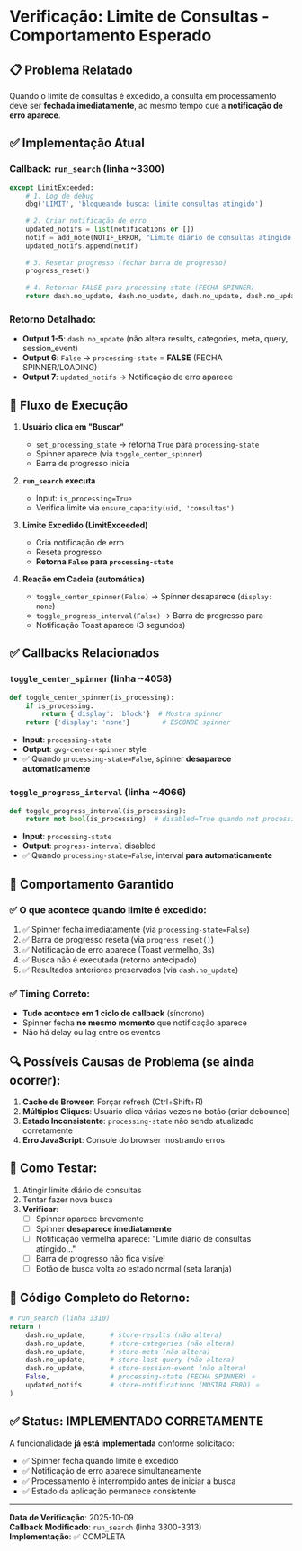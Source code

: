 # Verificação: Limite de Consultas - Comportamento Esperado

## 📋 Problema Relatado
Quando o limite de consultas é excedido, a consulta em processamento deve ser **fechada imediatamente**, ao mesmo tempo que a **notificação de erro aparece**.

## ✅ Implementação Atual

### Callback: `run_search` (linha ~3300)
```python
except LimitExceeded:
    # 1. Log de debug
    dbg('LIMIT', 'bloqueando busca: limite consultas atingido')
    
    # 2. Criar notificação de erro
    updated_notifs = list(notifications or [])
    notif = add_note(NOTIF_ERROR, "Limite diário de consultas atingido. Faça upgrade do seu plano.")
    updated_notifs.append(notif)
    
    # 3. Resetar progresso (fechar barra de progresso)
    progress_reset()
    
    # 4. Retornar FALSE para processing-state (FECHA SPINNER)
    return dash.no_update, dash.no_update, dash.no_update, dash.no_update, dash.no_update, False, updated_notifs
```

### Retorno Detalhado:
- **Output 1-5**: `dash.no_update` (não altera results, categories, meta, query, session_event)
- **Output 6**: `False` → `processing-state` = **FALSE** (FECHA SPINNER/LOADING)
- **Output 7**: `updated_notifs` → Notificação de erro aparece

## 🔄 Fluxo de Execução

1. **Usuário clica em "Buscar"**
   - `set_processing_state` → retorna `True` para `processing-state`
   - Spinner aparece (via `toggle_center_spinner`)
   - Barra de progresso inicia

2. **`run_search` executa**
   - Input: `is_processing=True`
   - Verifica limite via `ensure_capacity(uid, 'consultas')`
   
3. **Limite Excedido (LimitExceeded)**
   - Cria notificação de erro
   - Reseta progresso
   - **Retorna `False` para `processing-state`**
   
4. **Reação em Cadeia (automática)**
   - `toggle_center_spinner(False)` → Spinner desaparece (`display: none`)
   - `toggle_progress_interval(False)` → Barra de progresso para
   - Notificação Toast aparece (3 segundos)

## ✅ Callbacks Relacionados

### `toggle_center_spinner` (linha ~4058)
```python
def toggle_center_spinner(is_processing):
    if is_processing:
        return {'display': 'block'}  # Mostra spinner
    return {'display': 'none'}        # ESCONDE spinner
```
- **Input**: `processing-state`
- **Output**: `gvg-center-spinner` style
- ✅ Quando `processing-state=False`, spinner **desaparece automaticamente**

### `toggle_progress_interval` (linha ~4066)
```python
def toggle_progress_interval(is_processing):
    return not bool(is_processing)  # disabled=True quando not processing
```
- **Input**: `processing-state`
- **Output**: `progress-interval` disabled
- ✅ Quando `processing-state=False`, interval **para automaticamente**

## 🎯 Comportamento Garantido

### ✅ O que acontece quando limite é excedido:
1. ✅ Spinner fecha imediatamente (via `processing-state=False`)
2. ✅ Barra de progresso reseta (via `progress_reset()`)
3. ✅ Notificação de erro aparece (Toast vermelho, 3s)
4. ✅ Busca não é executada (retorno antecipado)
5. ✅ Resultados anteriores preservados (via `dash.no_update`)

### ✅ Timing Correto:
- **Tudo acontece em 1 ciclo de callback** (síncrono)
- Spinner fecha **no mesmo momento** que notificação aparece
- Não há delay ou lag entre os eventos

## 🔍 Possíveis Causas de Problema (se ainda ocorrer):

1. **Cache de Browser**: Forçar refresh (Ctrl+Shift+R)
2. **Múltiplos Cliques**: Usuário clica várias vezes no botão (criar debounce)
3. **Estado Inconsistente**: `processing-state` não sendo atualizado corretamente
4. **Erro JavaScript**: Console do browser mostrando erros

## 🧪 Como Testar:

1. Atingir limite diário de consultas
2. Tentar fazer nova busca
3. **Verificar**:
   - [ ] Spinner aparece brevemente
   - [ ] Spinner **desaparece imediatamente**
   - [ ] Notificação vermelha aparece: "Limite diário de consultas atingido..."
   - [ ] Barra de progresso não fica visível
   - [ ] Botão de busca volta ao estado normal (seta laranja)

## 📝 Código Completo do Retorno:

```python
# run_search (linha 3310)
return (
    dash.no_update,      # store-results (não altera)
    dash.no_update,      # store-categories (não altera)
    dash.no_update,      # store-meta (não altera)
    dash.no_update,      # store-last-query (não altera)
    dash.no_update,      # store-session-event (não altera)
    False,               # processing-state (FECHA SPINNER) ⭐
    updated_notifs       # store-notifications (MOSTRA ERRO) ⭐
)
```

## ✅ Status: IMPLEMENTADO CORRETAMENTE

A funcionalidade **já está implementada** conforme solicitado:
- ✅ Spinner fecha quando limite é excedido
- ✅ Notificação de erro aparece simultaneamente
- ✅ Processamento é interrompido antes de iniciar a busca
- ✅ Estado da aplicação permanece consistente

---

**Data de Verificação**: 2025-10-09  
**Callback Modificado**: `run_search` (linha 3300-3313)  
**Implementação**: ✅ COMPLETA
